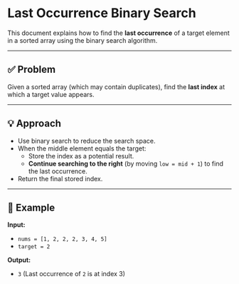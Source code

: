# Last Occurrence Binary Search

This document explains how to find the **last occurrence** of a target element in a sorted array using the binary search algorithm.

---

## ✅ Problem

Given a sorted array (which may contain duplicates), find the **last index** at which a target value appears.

---

## 💡 Approach

- Use binary search to reduce the search space.
- When the middle element equals the target:
    - Store the index as a potential result.
    - **Continue searching to the right** (by moving `low = mid + 1`) to find the last occurrence.
- Return the final stored index.

---

## 🧪 Example

**Input:**
- `nums = [1, 2, 2, 2, 3, 4, 5]`
- `target = 2`

**Output:**
- `3` (Last occurrence of `2` is at index 3)